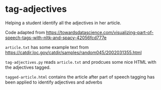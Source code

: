 # tag-adjectives

Helping a student identify all the adjectives in her article.

Code adapted from https://towardsdatascience.com/visualizing-part-of-speech-tags-with-nltk-and-spacy-42056fcd777e

`article.txt` has some example text from https://catdir.loc.gov/catdir/samples/random045/2002031355.html

`tag-adjectives.py` reads `article.txt` and prodcues some nice HTML with the adjectives tagged.

`tagged-article.html` contains the article after part of speech tagging has been applied to identify adjectives and adverbs